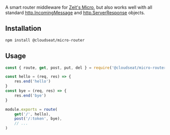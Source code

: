 A smart router middleware for [Zeit's Micro](https://github.com/zeit/micro), but also works well with all standard [http.IncomingMessage](https://nodejs.org/api/http.html#http_class_http_incomingmessage) and [http.ServerResponse](https://nodejs.org/api/http.html#http_class_http_serverresponse) objects.

## Installation

```bash
npm install @cloudseat/micro-router
```

## Usage

```js
const { route, get, post, put, del } = require('@cloudseat/micro-router')

const hello = (req, res) => {
    res.end('hello')
}
const bye = (req, res) => {
    res.end('bye')
}

module.exports = route(
    get('/', hello),
    post('/:token', bye),
    // ...
)
```
